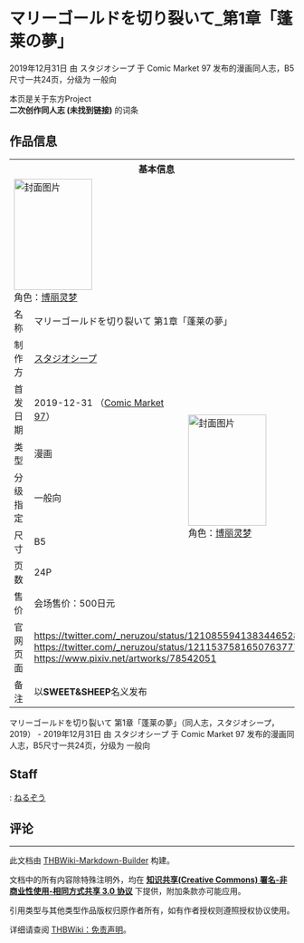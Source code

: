 # マリーゴールドを切り裂いて_第1章「蓬莱の夢」

<!-- source html: G:\repos\THBWiki-Markdown-Builder\THBWikiMarkdown\Temp\main\d\d8\ns0%3A%E3%83%9E%E3%83%AA%E3%83%BC%E3%82%B4%E3%83%BC%E3%83%AB%E3%83%89%E3%82%92%E5%88%87%E3%82%8A%E8%A3%82%E3%81%84%E3%81%A6_%E7%AC%AC1%E7%AB%A0%E3%80%8C%E8%93%AC%E8%8E%B1%E3%81%AE%E5%A4%A2%E3%80%8D.html -->

2019年12月31日 由 スタジオシープ 于 Comic Market 97 发布的漫画同人志，B5尺寸一共24页，分级为 一般向

本页是关于东方Project  
 **二次创作同人志 (未找到链接)** 的词条

## 作品信息

<table><tbody><tr><th colspan="3">基本信息</th></tr><tr><td class="cover-artwork-mobile" colspan="2"><a href="./文件-マリーゴールドを切り裂いて_第1章「蓬莱の夢」封面.png.md" class="image" title="封面图片"><img alt="封面图片" src="https://upload.thwiki.cc/thumb/9/96/%E3%83%9E%E3%83%AA%E3%83%BC%E3%82%B4%E3%83%BC%E3%83%AB%E3%83%89%E3%82%92%E5%88%87%E3%82%8A%E8%A3%82%E3%81%84%E3%81%A6_%E7%AC%AC1%E7%AB%A0%E3%80%8C%E8%93%AC%E8%8E%B1%E3%81%AE%E5%A4%A2%E3%80%8D%E5%B0%81%E9%9D%A2.png/138px-%E3%83%9E%E3%83%AA%E3%83%BC%E3%82%B4%E3%83%BC%E3%83%AB%E3%83%89%E3%82%92%E5%88%87%E3%82%8A%E8%A3%82%E3%81%84%E3%81%A6_%E7%AC%AC1%E7%AB%A0%E3%80%8C%E8%93%AC%E8%8E%B1%E3%81%AE%E5%A4%A2%E3%80%8D%E5%B0%81%E9%9D%A2.png" decoding="async" loading="lazy" width="138" height="196" srcset="https://upload.thwiki.cc/thumb/9/96/%E3%83%9E%E3%83%AA%E3%83%BC%E3%82%B4%E3%83%BC%E3%83%AB%E3%83%89%E3%82%92%E5%88%87%E3%82%8A%E8%A3%82%E3%81%84%E3%81%A6_%E7%AC%AC1%E7%AB%A0%E3%80%8C%E8%93%AC%E8%8E%B1%E3%81%AE%E5%A4%A2%E3%80%8D%E5%B0%81%E9%9D%A2.png/208px-%E3%83%9E%E3%83%AA%E3%83%BC%E3%82%B4%E3%83%BC%E3%83%AB%E3%83%89%E3%82%92%E5%88%87%E3%82%8A%E8%A3%82%E3%81%84%E3%81%A6_%E7%AC%AC1%E7%AB%A0%E3%80%8C%E8%93%AC%E8%8E%B1%E3%81%AE%E5%A4%A2%E3%80%8D%E5%B0%81%E9%9D%A2.png 1.5x, https://upload.thwiki.cc/thumb/9/96/%E3%83%9E%E3%83%AA%E3%83%BC%E3%82%B4%E3%83%BC%E3%83%AB%E3%83%89%E3%82%92%E5%88%87%E3%82%8A%E8%A3%82%E3%81%84%E3%81%A6_%E7%AC%AC1%E7%AB%A0%E3%80%8C%E8%93%AC%E8%8E%B1%E3%81%AE%E5%A4%A2%E3%80%8D%E5%B0%81%E9%9D%A2.png/277px-%E3%83%9E%E3%83%AA%E3%83%BC%E3%82%B4%E3%83%BC%E3%83%AB%E3%83%89%E3%82%92%E5%88%87%E3%82%8A%E8%A3%82%E3%81%84%E3%81%A6_%E7%AC%AC1%E7%AB%A0%E3%80%8C%E8%93%AC%E8%8E%B1%E3%81%AE%E5%A4%A2%E3%80%8D%E5%B0%81%E9%9D%A2.png 2x" data-file-width="707" data-file-height="1000"></a><div class="cover-char">角色：<a href="./博丽灵梦.md" title="博丽灵梦">博丽灵梦</a></div></td>
</tr><tr><td class="label">名称</td><td colspan="2"> マリーゴールドを切り裂いて 第1章「蓬莱の夢」 </td></tr><tr><td class="label">制作方</td><td><a href="./スタジオシープ.md" title="スタジオシープ">スタジオシープ</a></td><td class="cover-artwork" rowspan="7" style="min-width:196px;"><a href="./文件-マリーゴールドを切り裂いて_第1章「蓬莱の夢」封面.png.md" class="image" title="封面图片"><img alt="封面图片" src="https://upload.thwiki.cc/thumb/9/96/%E3%83%9E%E3%83%AA%E3%83%BC%E3%82%B4%E3%83%BC%E3%83%AB%E3%83%89%E3%82%92%E5%88%87%E3%82%8A%E8%A3%82%E3%81%84%E3%81%A6_%E7%AC%AC1%E7%AB%A0%E3%80%8C%E8%93%AC%E8%8E%B1%E3%81%AE%E5%A4%A2%E3%80%8D%E5%B0%81%E9%9D%A2.png/138px-%E3%83%9E%E3%83%AA%E3%83%BC%E3%82%B4%E3%83%BC%E3%83%AB%E3%83%89%E3%82%92%E5%88%87%E3%82%8A%E8%A3%82%E3%81%84%E3%81%A6_%E7%AC%AC1%E7%AB%A0%E3%80%8C%E8%93%AC%E8%8E%B1%E3%81%AE%E5%A4%A2%E3%80%8D%E5%B0%81%E9%9D%A2.png" decoding="async" loading="lazy" width="138" height="196" srcset="https://upload.thwiki.cc/thumb/9/96/%E3%83%9E%E3%83%AA%E3%83%BC%E3%82%B4%E3%83%BC%E3%83%AB%E3%83%89%E3%82%92%E5%88%87%E3%82%8A%E8%A3%82%E3%81%84%E3%81%A6_%E7%AC%AC1%E7%AB%A0%E3%80%8C%E8%93%AC%E8%8E%B1%E3%81%AE%E5%A4%A2%E3%80%8D%E5%B0%81%E9%9D%A2.png/208px-%E3%83%9E%E3%83%AA%E3%83%BC%E3%82%B4%E3%83%BC%E3%83%AB%E3%83%89%E3%82%92%E5%88%87%E3%82%8A%E8%A3%82%E3%81%84%E3%81%A6_%E7%AC%AC1%E7%AB%A0%E3%80%8C%E8%93%AC%E8%8E%B1%E3%81%AE%E5%A4%A2%E3%80%8D%E5%B0%81%E9%9D%A2.png 1.5x, https://upload.thwiki.cc/thumb/9/96/%E3%83%9E%E3%83%AA%E3%83%BC%E3%82%B4%E3%83%BC%E3%83%AB%E3%83%89%E3%82%92%E5%88%87%E3%82%8A%E8%A3%82%E3%81%84%E3%81%A6_%E7%AC%AC1%E7%AB%A0%E3%80%8C%E8%93%AC%E8%8E%B1%E3%81%AE%E5%A4%A2%E3%80%8D%E5%B0%81%E9%9D%A2.png/277px-%E3%83%9E%E3%83%AA%E3%83%BC%E3%82%B4%E3%83%BC%E3%83%AB%E3%83%89%E3%82%92%E5%88%87%E3%82%8A%E8%A3%82%E3%81%84%E3%81%A6_%E7%AC%AC1%E7%AB%A0%E3%80%8C%E8%93%AC%E8%8E%B1%E3%81%AE%E5%A4%A2%E3%80%8D%E5%B0%81%E9%9D%A2.png 2x" data-file-width="707" data-file-height="1000"></a><div class="cover-char">角色：<a href="./博丽灵梦.md" title="博丽灵梦">博丽灵梦</a></div></td>
</tr><tr><td class="label">首发日期</td><td>2019-12-31&#160;（<a href="/展会作品列表?e=Comic+Market%2397">Comic Market 97</a>）</td></tr><tr><td class="label">类型</td><td>漫画</td></tr><tr><td class="label">分级指定</td><td>一般向</td></tr><tr><td class="label">尺寸</td><td>B5</td></tr><tr><td class="label">页数</td><td>24P</td></tr><tr><td class="label">售价</td><td>会场售价：500日元</td></tr>
<tr><td class="label">官网页面</td><td colspan="2"><a rel="nofollow" class="external free" href="https://twitter.com/_neruzou/status/1210855941383446528">https://twitter.com/_neruzou/status/1210855941383446528</a><br><a rel="nofollow" class="external free" href="https://twitter.com/_neruzou/status/1211537581650763777">https://twitter.com/_neruzou/status/1211537581650763777</a><br><a rel="nofollow" class="external free" href="https://www.pixiv.net/artworks/78542051">https://www.pixiv.net/artworks/78542051</a></td></tr><tr><td class="label">备注</td><td colspan="2">以<b>SWEET&amp;SHEEP</b>名义发布</td></tr></tbody></table>

マリーゴールドを切り裂いて 第1章「蓬莱の夢」（同人志，スタジオシープ，2019） - 2019年12月31日 由 スタジオシープ 于 Comic Market 97 发布的漫画同人志，B5尺寸一共24页，分级为 一般向

## Staff
: [ねるぞう](./ねるぞう.md)


## 评论




---

此文档由 [THBWiki-Markdown-Builder](https://github.com/Delsin-Yu/THBWiki-Markdown-Builder) 构建。

文档中的所有内容除特殊注明外，均在 [**知识共享(Creative Commons) 署名-非商业性使用-相同方式共享 3.0 协议**](https://creativecommons.org/licenses/by-sa/3.0/deed.zh-hans) 下提供，附加条款亦可能应用。

引用类型与其他类型作品版权归原作者所有，如有作者授权则遵照授权协议使用。

详细请查阅 [THBWiki：免责声明](https://thbwiki.cc/THBWiki:%E5%85%8D%E8%B4%A3%E5%A3%B0%E6%98%8E)。

